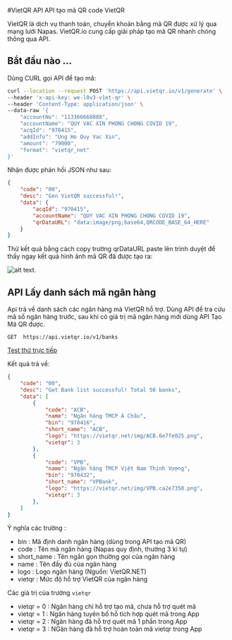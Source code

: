 #VietQR API
API tạo mã QR code VietQR

VietQR là dịch vụ thanh toán, chuyển khoản bằng mã QR được xử lý qua mạng lưới Napas. 
VietQR.io cung cấp giải pháp tạo mã QR nhanh chóng thông qua API.

## Bắt đầu nào ...

Dùng CURL gọi API để tạo mã: 
```bash
curl --location --request POST 'https://api.vietqr.io/v1/generate' \
--header 'x-api-key: we-l0v3-v1et-qr' \
--header 'Content-Type: application/json' \
--data-raw '{
    "accountNo": "113366668888",
    "accountName": "QUY VAC XIN PHONG CHONG COVID 19",
    "acqId": "970415",
    "addInfo": "Ung Ho Quy Vac Xin",
    "amount": "79000",
    "format": "vietqr_net"
}'
```
Nhận được phản hồi JSON như sau: 
```json
{
    "code": "00",
    "desc": "Gen VietQR successful!",
    "data": {
        "acqId": "970415",
        "accountName": "QUY VAC XIN PHONG CHONG COVID 19",
        "qrDataURL": "data:image/png;base64,QRCODE_BASE_64_HERE"
    }
}
```
Thử kết quả bằng cách copy trường qrDataURL paste lên trình duyệt để thấy ngay kết quả hình ảnh mã QR đã được tạo ra: 


![alt text](https://gblobscdn.gitbook.com/assets%2F-McEokkaiaWK1lEl6XEh%2F-McGaExfH3lKGWKR6SRe%2F-McGdISM7lFY68WEi86l%2Fvietqr-io-api-gen-qr-code.png?alt=media&token=20211139-88ba-429a-a31d-f7d703f139a5).

## API Lấy danh sách mã ngân hàng
Api trả về danh sách các ngân hàng mà VietQR hỗ trợ. Dùng API để tra cứu mã số ngân hàng trước, sau khi có giá trị mã ngân hàng mới dùng API Tạo Mã QR được.
```
GET  https://api.vietqr.io/v1/banks
```
[Test thử trực tiếp](https://api.vietqr.io/v1/banks)

Kết quả trả về: 
```json
{
    "code": "00",
    "desc": "Get Bank list successful! Total 50 banks",
    "data": [
        {
            "code": "ACB",
            "name": "Ngân hàng TMCP Á Châu",
            "bin": "970416",
            "short_name": "ACB",
            "logo": "https://vietqr.net/img/ACB.6e7fe025.png",
            "vietqr": 3
        },
        {
            "code": "VPB",
            "name": "Ngân hàng TMCP Việt Nam Thịnh Vượng",
            "bin": "970432",
            "short_name": "VPBank",
            "logo": "https://vietqr.net/img/VPB.ca2e7350.png",
            "vietqr": 3
        },
    ]
}
```

Ý nghĩa các trường : 
- bin : Mã định danh ngân hàng (dùng trong API tạo mã QR)
- code : Tên mã ngân hàng (Napas quy định, thường 3 kí tự)
- short_name : Tên ngắn gọn thường gọi của ngân hàng
- name : Tên đầy đủ của ngân hàng
- logo : Logo ngân hàng (Nguồn: VietQR.NET)
- vietqr : Mức độ hỗ trợ VietQR của ngân hàng

Các giá trị của trường `vietqr`
- vietqr = 0 : Ngân hàng chỉ hỗ trợ tạo mã, chưa hỗ trợ  quét mã
- vietqr = 1 : Ngân hàng tuyên bố hỗ tích hợp quét mã trong App
- vietqr = 2 : Ngân hàng đã hỗ trợ quét mã 1 phần trong App
- vietqr = 3 : NGân hàng đã hỗ trợ hoàn toàn mã vietqr trong App
